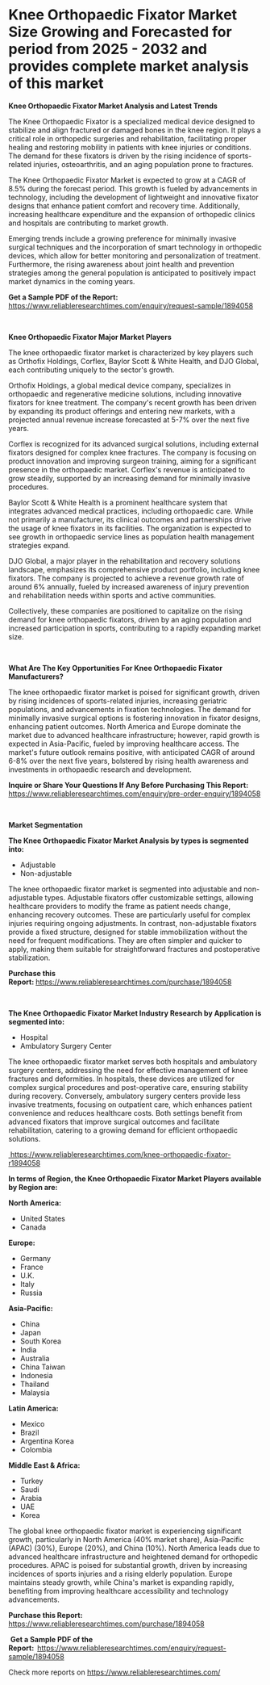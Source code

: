 <p><h1>Knee Orthopaedic Fixator Market Size Growing and Forecasted for period from 2025 - 2032 and provides complete market analysis of this market</h1></p><p><strong>Knee Orthopaedic Fixator Market Analysis and Latest Trends</strong></p>
<p><p>The Knee Orthopaedic Fixator is a specialized medical device designed to stabilize and align fractured or damaged bones in the knee region. It plays a critical role in orthopedic surgeries and rehabilitation, facilitating proper healing and restoring mobility in patients with knee injuries or conditions. The demand for these fixators is driven by the rising incidence of sports-related injuries, osteoarthritis, and an aging population prone to fractures.</p><p>The Knee Orthopaedic Fixator Market is expected to grow at a CAGR of 8.5% during the forecast period. This growth is fueled by advancements in technology, including the development of lightweight and innovative fixator designs that enhance patient comfort and recovery time. Additionally, increasing healthcare expenditure and the expansion of orthopedic clinics and hospitals are contributing to market growth. </p><p>Emerging trends include a growing preference for minimally invasive surgical techniques and the incorporation of smart technology in orthopedic devices, which allow for better monitoring and personalization of treatment. Furthermore, the rising awareness about joint health and prevention strategies among the general population is anticipated to positively impact market dynamics in the coming years.</p></p>
<p><strong>Get a Sample PDF of the Report:&nbsp;</strong> <a href="https://www.reliableresearchtimes.com/enquiry/request-sample/1894058?utm_campaign=2237&utm_medium=2&utm_source=Github&utm_content=ia&utm_term=05032025&utm_id=knee-orthopaedic-fixator">https://www.reliableresearchtimes.com/enquiry/request-sample/1894058</a></p>
<p>&nbsp;</p>
<p><strong>Knee Orthopaedic Fixator Major Market Players</strong></p>
<p><p>The knee orthopaedic fixator market is characterized by key players such as Orthofix Holdings, Corflex, Baylor Scott & White Health, and DJO Global, each contributing uniquely to the sector's growth.</p><p>Orthofix Holdings, a global medical device company, specializes in orthopaedic and regenerative medicine solutions, including innovative fixators for knee treatment. The company's recent growth has been driven by expanding its product offerings and entering new markets, with a projected annual revenue increase forecasted at 5-7% over the next five years.</p><p>Corflex is recognized for its advanced surgical solutions, including external fixators designed for complex knee fractures. The company is focusing on product innovation and improving surgeon training, aiming for a significant presence in the orthopaedic market. Corflex's revenue is anticipated to grow steadily, supported by an increasing demand for minimally invasive procedures.</p><p>Baylor Scott & White Health is a prominent healthcare system that integrates advanced medical practices, including orthopaedic care. While not primarily a manufacturer, its clinical outcomes and partnerships drive the usage of knee fixators in its facilities. The organization is expected to see growth in orthopaedic service lines as population health management strategies expand.</p><p>DJO Global, a major player in the rehabilitation and recovery solutions landscape, emphasizes its comprehensive product portfolio, including knee fixators. The company is projected to achieve a revenue growth rate of around 6% annually, fueled by increased awareness of injury prevention and rehabilitation needs within sports and active communities.</p><p>Collectively, these companies are positioned to capitalize on the rising demand for knee orthopaedic fixators, driven by an aging population and increased participation in sports, contributing to a rapidly expanding market size.</p></p>
<p>&nbsp;</p>
<p><strong>What Are The Key Opportunities For Knee Orthopaedic Fixator Manufacturers?</strong></p>
<p><p>The knee orthopaedic fixator market is poised for significant growth, driven by rising incidences of sports-related injuries, increasing geriatric populations, and advancements in fixation technologies. The demand for minimally invasive surgical options is fostering innovation in fixator designs, enhancing patient outcomes. North America and Europe dominate the market due to advanced healthcare infrastructure; however, rapid growth is expected in Asia-Pacific, fueled by improving healthcare access. The market's future outlook remains positive, with anticipated CAGR of around 6-8% over the next five years, bolstered by rising health awareness and investments in orthopaedic research and development.</p></p>
<p><strong>Inquire or Share Your Questions If Any Before Purchasing This Report:</strong> <a href="https://www.reliableresearchtimes.com/enquiry/pre-order-enquiry/1894058?utm_campaign=2237&utm_medium=2&utm_source=Github&utm_content=ia&utm_term=05032025&utm_id=knee-orthopaedic-fixator">https://www.reliableresearchtimes.com/enquiry/pre-order-enquiry/1894058</a></p>
<p>&nbsp;</p>
<p><strong>Market Segmentation</strong></p>
<p><strong>The Knee Orthopaedic Fixator Market Analysis by types is segmented into:</strong></p>
<p><ul><li>Adjustable</li><li>Non-adjustable</li></ul></p>
<p><p>The knee orthopaedic fixator market is segmented into adjustable and non-adjustable types. Adjustable fixators offer customizable settings, allowing healthcare providers to modify the frame as patient needs change, enhancing recovery outcomes. These are particularly useful for complex injuries requiring ongoing adjustments. In contrast, non-adjustable fixators provide a fixed structure, designed for stable immobilization without the need for frequent modifications. They are often simpler and quicker to apply, making them suitable for straightforward fractures and postoperative stabilization.</p></p>
<p><strong>Purchase this Report:&nbsp;</strong><a href="https://www.reliableresearchtimes.com/purchase/1894058?utm_campaign=2237&utm_medium=2&utm_source=Github&utm_content=ia&utm_term=05032025&utm_id=knee-orthopaedic-fixator">https://www.reliableresearchtimes.com/purchase/1894058</a></p>
<p>&nbsp;</p>
<p><strong>The Knee Orthopaedic Fixator Market Industry Research by Application is segmented into:</strong></p>
<p><ul><li>Hospital</li><li>Ambulatory Surgery Center</li></ul></p>
<p><p>The knee orthopaedic fixator market serves both hospitals and ambulatory surgery centers, addressing the need for effective management of knee fractures and deformities. In hospitals, these devices are utilized for complex surgical procedures and post-operative care, ensuring stability during recovery. Conversely, ambulatory surgery centers provide less invasive treatments, focusing on outpatient care, which enhances patient convenience and reduces healthcare costs. Both settings benefit from advanced fixators that improve surgical outcomes and facilitate rehabilitation, catering to a growing demand for efficient orthopaedic solutions.</p></p>
<p><a href="https://www.reliableresearchtimes.com/knee-orthopaedic-fixator-r1894058?utm_campaign=2237&utm_medium=2&utm_source=Github&utm_content=ia&utm_term=05032025&utm_id=knee-orthopaedic-fixator">&nbsp;https://www.reliableresearchtimes.com/knee-orthopaedic-fixator-r1894058</a></p>
<p><strong>In terms of Region, the Knee Orthopaedic Fixator Market Players available by Region are:</strong></p>
<p>
    <p> <strong> North America: </strong>
        <ul>
            <li>United States</li>
            <li>Canada</li>
        </ul>
        </p> 
    <p> <strong> Europe: </strong>
        <ul>
            <li>Germany</li>
            <li>France</li>
            <li>U.K.</li>
            <li>Italy</li>
            <li>Russia</li>
        </ul>
        </p> 
    <p> <strong> Asia-Pacific: </strong>
        <ul>
            <li>China</li>
            <li>Japan</li>
            <li>South Korea</li>
            <li>India</li>
            <li>Australia</li>
            <li>China Taiwan</li>
            <li>Indonesia</li>
            <li>Thailand</li>
            <li>Malaysia</li>
        </ul>
        </p> 
    <p> <strong> Latin America: </strong>
        <ul>
            <li>Mexico</li>
            <li>Brazil</li>
            <li>Argentina Korea</li>
            <li>Colombia</li>
        </ul>
        </p> 
    <p> <strong> Middle East & Africa: </strong>
        <ul>
            <li>Turkey</li>
            <li>Saudi</li>
            <li>Arabia</li>
            <li>UAE</li>
            <li>Korea</li>
        </ul>
    </p>
    </p>
<p><p>The global knee orthopaedic fixator market is experiencing significant growth, particularly in North America (40% market share), Asia-Pacific (APAC) (30%), Europe (20%), and China (10%). North America leads due to advanced healthcare infrastructure and heightened demand for orthopedic procedures. APAC is poised for substantial growth, driven by increasing incidences of sports injuries and a rising elderly population. Europe maintains steady growth, while China's market is expanding rapidly, benefiting from improving healthcare accessibility and technology advancements.</p></p>
<p><strong>Purchase this Report: </strong><a href="https://www.reliableresearchtimes.com/purchase/1894058?utm_campaign=2237&utm_medium=2&utm_source=Github&utm_content=ia&utm_term=05032025&utm_id=knee-orthopaedic-fixator">https://www.reliableresearchtimes.com/purchase/1894058</a></p>
<p>&nbsp;<strong>Get a Sample PDF of the Report:&nbsp;&nbsp;</strong><a href="https://www.reliableresearchtimes.com/enquiry/request-sample/1894058?utm_campaign=2237&utm_medium=2&utm_source=Github&utm_content=ia&utm_term=05032025&utm_id=knee-orthopaedic-fixator">https://www.reliableresearchtimes.com/enquiry/request-sample/1894058</a></p>
<p><strong></strong></p>
<p>Check more reports on <a href="https://www.reliableresearchtimes.com/?utm_campaign=2237&utm_medium=2&utm_source=Github&utm_content=ia&utm_term=05032025&utm_id=knee-orthopaedic-fixator">https://www.reliableresearchtimes.com/</a></p>